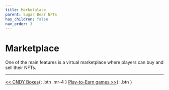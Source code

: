 ```yaml
---
title: Marketplace
parent: Sugar Bear NFTs
has_children: false
nav_order: 3
---
```


# Marketplace

One of the main features is a virtual marketplace where players can buy and sell their NFTs.

---

[<< CNDY Boxes](https://sugarverse.github.io/3_5_cndy_boxes.html){: .btn .mr-4 }
[Play-to-Earn games >>](https://sugarverse.github.io/4_play_to_earn_games.html){: .btn }
